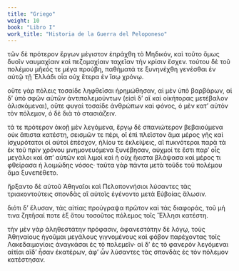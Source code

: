 ```yaml
---
title: "Griego"
weight: 10
book: "Libro I"
work_title: "Historia de la Guerra del Peloponeso"
---
```

τῶν δὲ πρότερον ἔργων μέγιστον ἐπράχθη τὸ Μηδικόν, καὶ τοῦτο ὅμως δυοῖν ναυμαχίαιν καὶ πεζομαχίαιν ταχεῖαν τὴν κρίσιν ἔσχεν. τούτου δὲ τοῦ πολέμου μῆκός τε μέγα προύβη, παθήματά τε ξυνηνέχθη γενέσθαι ἐν αὐτῷ τῇ Ἑλλάδι οἷα οὐχ ἕτερα ἐν ἴσῳ χρόνῳ.

οὔτε γὰρ πόλεις τοσαίδε ληφθεῖσαι ἠρημώθησαν, αἱ μὲν ὑπὸ βαρβάρων, αἱ δ’ ὑπὸ σφῶν αὐτῶν ἀντιπολεμούντων (εἰσὶ δ’ αἳ καὶ οἰκήτορας μετέβαλον ἁλισκόμεναι), οὔτε φυγαὶ τοσαίδε ἀνθρώπων καὶ φόνος, ὁ μὲν κατ’ αὐτὸν τὸν πόλεμον, ὁ δὲ διὰ τὸ στασιάζειν.

τά τε πρότερον ἀκοῇ μὲν λεγόμενα, ἔργῳ δὲ σπανιώτερον βεβαιούμενα οὐκ ἄπιστα κατέστη, σεισμῶν τε πέρι, οἳ ἐπὶ πλεῖστον ἅμα μέρος γῆς καὶ ἰσχυρότατοι οἱ αὐτοὶ ἐπέσχον, ἡλίου τε ἐκλείψεις, αἳ πυκνότεραι παρὰ τὰ ἐκ τοῦ πρὶν χρόνου μνημονευόμενα ξυνέβησαν, αὐχμοί τε ἔστι παρ’ οἷς μεγάλοι καὶ ἀπ’ αὐτῶν καὶ λιμοὶ καὶ ἡ οὐχ ἥκιστα βλάψασα καὶ μέρος τι φθείρασα ἡ λοιμώδης νόσος· ταῦτα γὰρ πάντα μετὰ τοῦδε τοῦ πολέμου ἅμα ξυνεπέθετο.

ἤρξαντο δὲ αὐτοῦ Ἀθηναῖοι καὶ Πελοποννήσιοι λύσαντες τὰς τριακοντούτεις σπονδὰς αἳ αὐτοῖς ἐγένοντο μετὰ Εὐβοίας ἅλωσιν.

διότι δ’ ἔλυσαν, τὰς αἰτίας προύγραψα πρῶτον καὶ τὰς διαφοράς, τοῦ μή τινα ζητῆσαί ποτε ἐξ ὅτου τοσοῦτος πόλεμος τοῖς Ἕλλησι κατέστη.

τὴν μὲν γὰρ ἀληθεστάτην πρόφασιν, ἀφανεστάτην δὲ λόγῳ, τοὺς Ἀθηναίους ἡγοῦμαι μεγάλους γιγνομένους καὶ φόβον παρέχοντας τοῖς Λακεδαιμονίοις ἀναγκάσαι ἐς τὸ πολεμεῖν· αἱ δ’ ἐς τὸ φανερὸν λεγόμεναι αἰτίαι αἵδ’ ἦσαν ἑκατέρων, ἀφ’ ὧν λύσαντες τὰς σπονδὰς ἐς τὸν πόλεμον κατέστησαν.